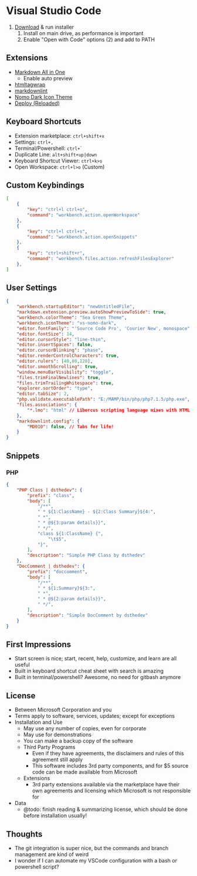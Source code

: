 # Visual Studio Code

1. [Download](https://code.visualstudio.com/Download) & run installer
   1. Install on main drive, as performance is important
   2. Enable "Open with Code" options (2) and add to PATH

## Extensions

* [Markdown All in One](https://github.com/neilsustc/vscode-markdown)
  * Enable auto preview
* [htmltagwrap](https://github.com/bgashler1/vscode-htmltagwrap)
* [markdownlint](https://github.com/mkloubert/vscode-deploy-reloaded)
* [Nomo Dark Icon Theme](https://github.com/be5invis/vscode-iconset)
* [Deploy (Reloaded)](https://github.com/mkloubert/vscode-deploy-reloaded)

## Keyboard Shortcuts

* Extension marketplace: `ctrl+shift+x`
* Settings: `ctrl+,`
* Terminal/Powershell: `ctrl+`\`
* Duplicate Line: `alt+shift+up|down`
* Keyboard Shortcut Viewer: `ctrl+k>s`
* Open Workspace: `ctrl+l>o` (Custom)

## Custom Keybindings

```json
[
	{
		"key": "ctrl+l ctrl+o",
		"command": "workbench.action.openWorkspace"
	},
	{
		"key": "ctrl+l ctrl+s",
		"command": "workbench.action.openSnippets"
	},
	{
		"key": "ctrl+shift+r",
		"command": "workbench.files.action.refreshFilesExplorer"
	},
]
```

## User Settings

```json
{
    "workbench.startupEditor": "newUntitledFile",
    "markdown.extension.preview.autoShowPreviewToSide": true,
    "workbench.colorTheme": "Sea Green Theme",
    "workbench.iconTheme": "vs-nomo-dark",
    "editor.fontFamily": "'Source Code Pro', 'Courier New', monospace",
    "editor.fontSize": 14,
    "editor.cursorStyle": "line-thin",
    "editor.insertSpaces": false,
    "editor.cursorBlinking": "phase",
    "editor.renderControlCharacters": true,
    "editor.rulers": [40,80,120],
    "editor.smoothScrolling": true,
    "window.menuBarVisibility": "toggle",
    "files.trimFinalNewlines": true,
    "files.trimTrailingWhitespace": true,
    "explorer.sortOrder": "type",
    "editor.tabSize": 2,
    "php.validate.executablePath": "E:/MAMP/bin/php/php7.1.5/php.exe",
    "files.associations": {
        "*.lmo": "html" // Libercus scripting language mixes with HTML
    },
    "markdownlint.config": {
        "MD010": false, // Tabs for life!
    }
}
```

## Snippets

### PHP

```json
{
	"PHP Class | dsthedev": {
		"prefix": "class",
		"body": [
			"/**",
			" * ${1:ClassName} - ${2:Class Summary}${4:",
			" *",
			" * @${3:param details}}",
			" */",
			"class ${1:ClassName} {",
				"\t$5",
			"}",
		],
		"description": "Simple PHP Class by dsthedev"
	},
	"DocComment | dsthedev": {
		"prefix": "doccomment",
		"body": [
			"/**",
			" * ${1:Summary}${3:",
			" *",
			" * @${2:param details}}",
			" */",
		],
		"description": "Simple DocComment by dsthedev"
	}
}
```

## First Impressions

* Start screen is nice; start, recent, help, customize, and learn are all useful
* Built in keyboard shortcut cheat sheet with search is amazing
* Built in terminal/powershell?  Awesome, no need for gitbash anymore

## License

* Between Microsoft Corporation and you
* Terms apply to software, services, updates; except for exceptions
* Installation and Use
  * May use any number of copies, even for corporate
  * May use for demonstrations
  * You can make a backup copy of the software
  * Third Party Programs
    * Even if they have agreements, the disclaimers and rules of this agreement still apply
    * This software includes 3rd party components, and for $5 source code can be made available from Microsoft
  * Extensions
    * 3rd party extensions available via the marketplace have their own agreements and licensing which Microsoft is not responsible for
* Data
  * @todo: finish reading & summarizing license, which should be done before installation usually!

## Thoughts

* The git integration is super nice, but the commands and branch management are kind of weird
* I wonder if I can automate my VSCode configuration with a bash or powershell script?
